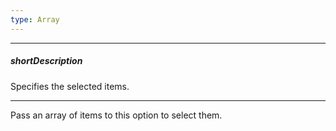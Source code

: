 ```yaml
---
type: Array
---
```

---
##### shortDescription
Specifies the selected items.

---
Pass an array of items to this option to select them.